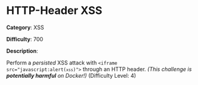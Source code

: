 # HTTP-Header XSS

**Category**: XSS

**Difficulty**: 700

**Description**:

Perform a <i>persisted</i> XSS attack with <code>&lt;iframe src="javascript:alert(`xss`)"&gt;</code> through an HTTP header. <em>(This challenge is <strong>potentially harmful</strong> on Docker!)</em> (Difficulty Level: 4)
